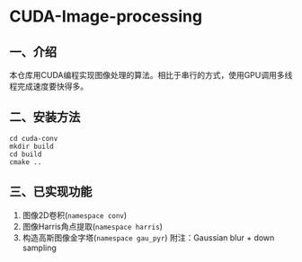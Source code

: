 # CUDA-Image-processing

## 一、介绍

本仓库用CUDA编程实现图像处理的算法。相比于串行的方式，使用GPU调用多线程完成速度要快得多。

## 二、安装方法 

```
cd cuda-conv
mkdir build
cd build
cmake ..
```

## 三、已实现功能

1. 图像2D卷积(`namespace conv`)
2. 图像Harris角点提取(`namespace harris`)
3. 构造高斯图像金字塔(`namespace gau_pyr`)   附注：Gaussian blur + down sampling
